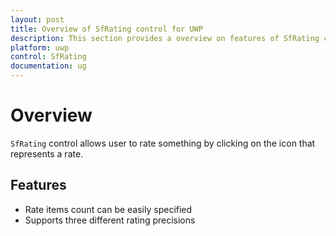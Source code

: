 ```yaml
---
layout: post
title: Overview of SfRating control for UWP
description: This section provides a overview on features of SfRating control for UWP.
platform: uwp
control: SfRating
documentation: ug
---
```


# Overview

`SfRating` control allows user to rate something by clicking on the icon that represents a rate.

## Features

* Rate items count can be easily specified
* Supports three different rating precisions

